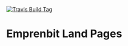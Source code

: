[TravisLogo]: https://travis-ci.org/mangeld/emprenBit-Land-Pages.svg?branch=master
[TravisLink]: https://travis-ci.org/mangeld/emprenBit-Land-Pages

[![Travis Build Tag][TravisLogo]][TravisLink]

Emprenbit Land Pages
========